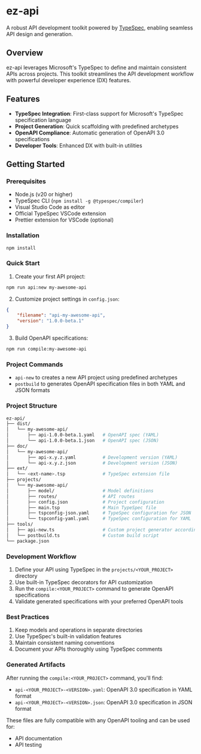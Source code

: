 # ez-api

A robust API development toolkit powered by [TypeSpec](https://typespec.io/), enabling seamless API design and generation.

## Overview

ez-api leverages Microsoft's TypeSpec to define and maintain consistent APIs across projects. This toolkit streamlines the API development workflow with powerful developer experience (DX) features.

## Features

- **TypeSpec Integration**: First-class support for Microsoft's TypeSpec specification language
- **Project Generation**: Quick scaffolding with predefined archetypes
- **OpenAPI Compliance**: Automatic generation of OpenAPI 3.0 specifications
- **Developer Tools**: Enhanced DX with built-in utilities

## Getting Started

### Prerequisites

- Node.js (v20 or higher)
- TypeSpec CLI (`npm install -g @typespec/compiler`)
- Visual Studio Code as editor
- Official TypeSpec VSCode extension
- Prettier extension for VSCode (optional)

### Installation

```bash
npm install
```

### Quick Start

1. Create your first API project:

```bash
npm run api:new my-awesome-api
```

2. Customize project settings in `config.json`:

```json
{
    "filename": "api-my-awesome-api",
    "version": "1.0.0-beta.1"
}
```

3. Build OpenAPI specifications:

```bash
npm run compile:my-awesome-api
```

### Project Commands

- `api-new` to creates a new API project using predefined archetypes
- `postbuild` to generates OpenAPI specification files in both YAML and JSON formats

### Project Structure

```bash
ez-api/
├── dist/
│   └── my-awesome-api/
│       ├── api-1.0.0-beta.1.yaml   # OpenAPI spec (YAML)
│       └── api-1.0.0-beta.1.json   # OpenAPI spec (JSON)
├── doc/
│   └── my-awesome-api/
│       ├── api-x.y.z.yaml          # Development version (YAML)
│       └── api-x.y.z.json          # Development version (JSON)
├── ext/
│   └── <ext-name>.tsp              # TypeSpec extension file
├── projects/
│   └── my-awesome-api/
│       ├── model/                  # Model definitions
│       ├── routes/                 # API routes
│       ├── config.json             # Project configuration
│       ├── main.tsp                # Main TypeSpec file
│       ├── tspconfig-json.yaml     # TypeSpec configuration for JSON
│       └── tspconfig-yaml.yaml     # TypeSpec configuration for YAML
├── tools/
│   ├── api-new.ts                  # Custom project generator according archetype
│   └── postbuild.ts                # Custom build script
└── package.json
```

### Development Workflow

1. Define your API using TypeSpec in the `projects/<YOUR_PROJECT>` directory
2. Use built-in TypeSpec decorators for API customization
3. Run the `compile:<YOUR_PROJECT>` command to generate OpenAPI specifications
4. Validate generated specifications with your preferred OpenAPI tools

### Best Practices

1. Keep models and operations in separate directories
2. Use TypeSpec's built-in validation features
3. Maintain consistent naming conventions
4. Document your APIs thoroughly using TypeSpec comments

### Generated Artifacts

After running the `compile:<YOUR_PROJECT>` command, you'll find:

- `api-<YOUR_PROJECT>-<VERSION>.yaml`: OpenAPI 3.0 specification in YAML format
- `api-<YOUR_PROJECT>-<VERSION>.json`: OpenAPI 3.0 specification in JSON format

These files are fully compatible with any OpenAPI tooling and can be used for:

- API documentation
- API testing